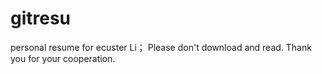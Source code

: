 # gitresu
personal resume for ecuster Li；
Please don't download and read. Thank you for your cooperation.
